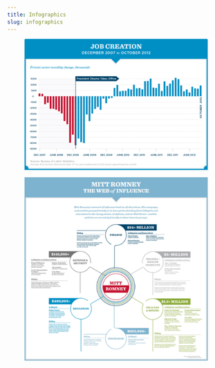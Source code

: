 ```yaml
---
title: Infographics
slug: infographics
---
```


<figure>
    <img src="img/infographics/infographics.jpg" alt="" />
</figure>
<figure>
    <img src="img/infographics/infographics-2.jpg" alt="" />
</figure>